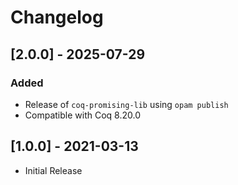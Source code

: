 # Changelog
## [2.0.0] - 2025-07-29
### Added
- Release of `coq-promising-lib` using `opam publish`
- Compatible with Coq 8.20.0

## [1.0.0] - 2021-03-13
- Initial Release